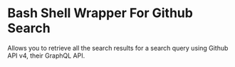 # Bash Shell Wrapper For Github Search

Allows you to retrieve all the search results for a search query
using Github API v4, their GraphQL API.
